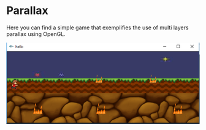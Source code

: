 # Parallax 
Here you can find a simple game that exemplifies the use of multi layers parallax using OpenGL. 

![Screenshot](https://raw.githubusercontent.com/schneiderl/problems-solved/master/Unisinos/PG2017/parallaxExample/parallax_game.png)

